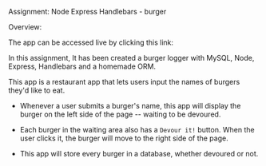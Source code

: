 
Assignment: Node Express Handlebars - burger


Overview:

The app can be accessed live by clicking this link: 

In this assignment, It has been created a burger logger with MySQL, Node, Express, Handlebars and a homemade ORM.

This app is a restaurant app that lets users input the names of burgers they'd like to eat.

* Whenever a user submits a burger's name, this app will display the burger on the left side of the page -- waiting to be devoured.

* Each burger in the waiting area also has a `Devour it!` button. When the user clicks it, the burger will move to the right side of the page.

* This app will store every burger in a database, whether devoured or not.


